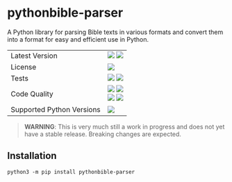 # pythonbible-parser

A Python library for parsing Bible texts in various formats and convert them into a
format for easy and efficient use in Python.

<table>
    <tr>
        <td>Latest Version</td>
        <td>
            <a href="https://pypi.org/project/pythonbible-parser/"><img src="https://img.shields.io/pypi/v/pythonbible-parser?color=gold&logo=pypi&logoColor=lightgray"></a>
            <img src="https://img.shields.io/pypi/dm/pythonbible-parser?color=gold">
        </td>
    </tr>
    <tr>
        <td>License</td>
        <td><a href="https://opensource.org/licenses/MIT"><img src="https://img.shields.io/badge/license-MIT-orange.svg"></a></td>
    </tr>
    <tr>
        <td>Tests</td>
        <td>
            <img src="https://github.com/avendesora/pythonbible-parser/workflows/Test/badge.svg">
            <a href="https://www.codacy.com/gh/avendesora/pythonbible-parser/dashboard?utm_source=github.com&utm_medium=referral&utm_content=avendesora/pythonbible-parser&utm_campaign=Badge_Coverage"><img src="https://app.codacy.com/project/badge/Coverage/8f7407c1b98040e185b81c945b78de22"></a>
        </td>
    </tr>
    <tr>
        <td>Code Quality</td>
        <td>
            <img src="https://github.com/avendesora/pythonbible-parser/workflows/CodeQL/badge.svg">
            <a href="https://app.codacy.com/gh/avendesora/pythonbible-parser?utm_source=github.com&utm_medium=referral&utm_content=avendesora/pythonbible-parser&utm_campaign=Badge_Grade_Settings"><img src="https://api.codacy.com/project/badge/Grade/8f7407c1b98040e185b81c945b78de22"></a><br/>
            <a href="https://results.pre-commit.ci/latest/github/avendesora/pythonbible-parser/main"><img src="https://results.pre-commit.ci/badge/github/avendesora/pythonbible-parser/main.svg"></a>
            <a href="https://github.com/psf/black"><img src="https://img.shields.io/badge/code%20style-black-000000.svg"></a>
        </td>
    </tr>
    <tr>
        <td>Supported Python Versions</td>
        <td><a href="https://www.python.org/downloads/"><img src="https://img.shields.io/badge/python-3.8%20%7C%203.9%20%7C%203.10%20%7C%203.11%20%7C%203.12-blue?logo=python&logoColor=lightgray"></a></td>
    </tr>
</table>

> **WARNING**: This is very much still a work in progress and does not yet have a
> stable release. Breaking changes are expected.

## Installation

```shell script
python3 -m pip install pythonbible-parser
```
